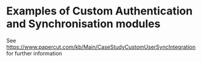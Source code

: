 # Examples of Custom Authentication and Synchronisation modules

See https://www.papercut.com/kb/Main/CaseStudyCustomUserSyncIntegration
for further information
